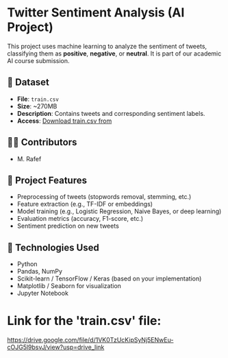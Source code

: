 
# Twitter Sentiment Analysis (AI Project)

This project uses machine learning to analyze the sentiment of tweets, classifying them as **positive**, **negative**, or **neutral**. It is part of our academic AI course submission.

## 📁 Dataset

- **File**: `train.csv`
- **Size**: ~270MB
- **Description**: Contains tweets and corresponding sentiment labels.
- **Access**: [Download train.csv from]([https://github.com/your-username/your-repo-name/releases](https://drive.google.com/file/d/1VK0TzUcKipSyNj5ENwEu-cOJG5l9bsvJ/view?usp=drive_link))  

## 👨‍💻 Contributors

- M. Rafef  

## 🚀 Project Features

- Preprocessing of tweets (stopwords removal, stemming, etc.)
- Feature extraction (e.g., TF-IDF or embeddings)
- Model training (e.g., Logistic Regression, Naive Bayes, or deep learning)
- Evaluation metrics (accuracy, F1-score, etc.)
- Sentiment prediction on new tweets

## 🧠 Technologies Used

- Python  
- Pandas, NumPy  
- Scikit-learn / TensorFlow / Keras (based on your implementation)  
- Matplotlib / Seaborn for visualization  
- Jupyter Notebook

# Link for the 'train.csv' file:
https://drive.google.com/file/d/1VK0TzUcKipSyNj5ENwEu-cOJG5l9bsvJ/view?usp=drive_link

